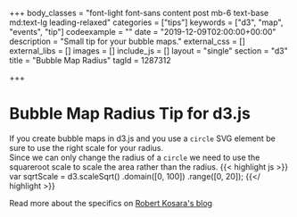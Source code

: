 +++
body_classes = "font-light font-sans content post mb-6 text-base md:text-lg leading-relaxed"
categories = ["tips"]
keywords = ["d3", "map", "events", "tip"]
codeexample = ""
date = "2019-12-09T02:00:00+00:00"
description = "Small tip for your bubble maps."
external_css = []
external_libs = []
images = []
include_js = []
layout = "single"
section = "d3"
title = "Bubble Map Radius"
tagId = 1287312

+++
# Bubble Map Radius Tip for d3.js

If you create bubble maps in d3.js and you use a `circle` SVG element be sure to use the right scale for your radius.  
Since we can only change the radius of a `circle` we need to use the squareroot scale to scale the area rather than the radius.
{{< highlight js >}}
var sqrtScale = d3.scaleSqrt()
  .domain([0, 100])
  .range([0, 20]);
{{</ highlight >}}

Read more about the specifics on [Robert Kosara's blog](https://eagereyes.org/blog/2008/linear-vs-quadratic-change)

<br/>
<div class="rm-area-after-tutorial"></div>

